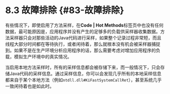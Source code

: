 # 8.3 故障排除 {#83-故障排除}

有些情况下，即使启用了方法采样，在**Code \| Hot Methods**标签页中也没有任何数据，最可能原因是，应用程序并没有产生的足够多的负载供采样器收集数据。方法采样器只会对那些活动的Java代码进行采样，如果整个记录过程非常短，而且线程大部分时间都在等待执行，或者闲待着，那么就根本没有机会被采样器捕捉到。如果不是在生产环境分析应用程序的话，那么需要考虑对增加应用程序的负载，模拟生产环境中的真实情况。

当启用本地方法采样时，所有的采样信息都会被存储下来，而一般情况下，只会存储Java代码的采样信息。通过采样信息，你可以会发现几乎所有的本地采样信息都来自于某个本地方法（例如`ntdll.dll#KiFastSystemCallRet`），甚至系统几乎一致闲待着也是如此时。

